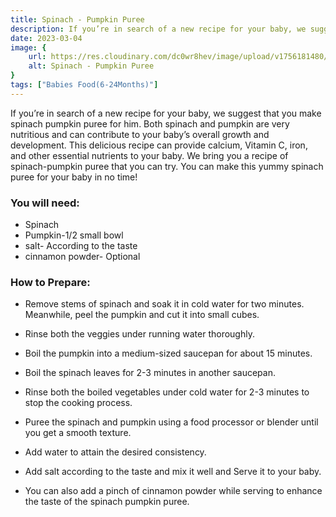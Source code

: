 ```yaml
---
title: Spinach - Pumpkin Puree
description: If you’re in search of a new recipe for your baby, we suggest that you make spinach pumpkin puree for him. Both spinach and pumpkin are very nutritious and can contribute to your baby’s overall growth and development. Th...
date: 2023-03-04
image: {
    url: https://res.cloudinary.com/dc0wr8hev/image/upload/v1756181480/Spinach_Pumpkin_Puree_ioaqsk.jpg ,
    alt: Spinach - Pumpkin Puree
}
tags: ["Babies Food(6-24Months)"]
---
```

If you’re in search of a new recipe for your baby, we suggest that you make spinach pumpkin puree for him. Both spinach and pumpkin are very nutritious and can contribute to your baby’s overall growth and development. This delicious recipe can provide calcium, Vitamin C, iron, and other essential nutrients to your baby. We bring you a recipe of spinach-pumpkin puree that you can try. You can make this yummy spinach puree for your baby in no time!

### You will need:

- Spinach
- Pumpkin-1/2 small bowl
- salt- According to the taste
- cinnamon powder- Optional

### How to Prepare:

- Remove stems of spinach and soak it in cold water for two minutes. Meanwhile, peel the pumpkin and cut it into small cubes.

- Rinse both the veggies under running water thoroughly.

- Boil the pumpkin into a medium-sized saucepan for about 15 minutes.

- Boil the spinach leaves for 2-3 minutes in another saucepan.

- Rinse both the boiled vegetables under cold water for 2-3 minutes to stop the cooking process.

- Puree the spinach and pumpkin using a food processor or blender until you get a smooth texture.

- Add water to attain the desired consistency.

- Add salt according to the taste and mix it well and Serve it to your baby.

- You can also add a pinch of cinnamon powder while serving to enhance the taste of the spinach pumpkin puree.